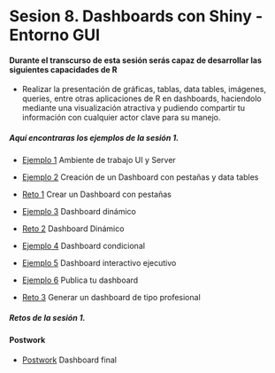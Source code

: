 # Sesion 8. Dashboards con Shiny - Entorno GUI


#### Durante el transcurso de esta sesión serás capaz de desarrollar las siguientes capacidades de R 
- Realizar la presentación de gráficas, tablas, data tables, imágenes, queries, entre otras aplicaciones de R en dashboards, haciendolo mediante una visualización atractiva y pudiendo compartir tu información con cualquier actor clave para su manejo.  

##### Aquí encontraras los ejemplos de la sesión 1.

- [Ejemplo 1](https://github.com/beduExpert/Programacion-con-R-2020/tree/main/Sesion-08/Ejemplo-01) Ambiente de trabajo UI y Server


- [Ejemplo 2](https://github.com/beduExpert/Programacion-con-R-2020/tree/main/Sesion-08/Ejemplo-02) Creación de un Dashboard con pestañas y data tables
- [Reto 1](https://github.com/beduExpert/Programacion-con-R-2020/tree/main/Sesion-08/Reto-01) Crear un Dashboard con pestañas


- [Ejemplo 3](https://github.com/beduExpert/Programacion-con-R-2020/tree/main/Sesion-08/Ejemplo-03) Dashboard dinámico
- [Reto 2](https://github.com/beduExpert/Programacion-con-R-2020/tree/main/Sesion-08/Reto-02) Dashboard Dinámico


- [Ejemplo 4](https://github.com/beduExpert/Programacion-con-R-2020/tree/main/Sesion-08/Ejemplo-04) Dashboard condicional


- [Ejemplo 5](https://github.com/beduExpert/Programacion-con-R-2020/tree/main/Sesion-08/Ejemplo-05) Dashboard interactivo ejecutivo


- [Ejemplo 6](https://github.com/beduExpert/Programacion-con-R-2020/tree/main/Sesion-08/Ejemplo-06) Publica tu dashboard
- [Reto 3](https://github.com/beduExpert/Programacion-con-R-2020/tree/main/Sesion-08/Reto-03) Generar un dashboard de tipo profesional

##### Retos de la sesión 1.





#### Postwork

- [Postwork](https://github.com/beduExpert/Programacion-con-R-2020/tree/main/Sesion-08/Postwork) Dashboard final
